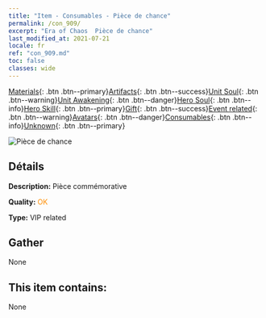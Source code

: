 ```yaml
---
title: "Item - Consumables - Pièce de chance"
permalink: /con_909/
excerpt: "Era of Chaos  Pièce de chance"
last_modified_at: 2021-07-21
locale: fr
ref: "con_909.md"
toc: false
classes: wide
---
```

 [Materials](/ItemsFR/){: .btn .btn--primary}[Artifacts](/ItemsFR/Artifacts/){: .btn .btn--success}[Unit Soul](/ItemsFR/UnitSoul/){: .btn .btn--warning}[Unit Awakening](/ItemsFR/UnitAwakening/){: .btn .btn--danger}[Hero Soul](/ItemsFR/HeroSoul/){: .btn .btn--info}[Hero Skill](/ItemsFR/HeroSkill/){: .btn .btn--primary}[Gift](/ItemsFR/Gift/){: .btn .btn--success}[Event related](/ItemsFR/Events/){: .btn .btn--warning}[Avatars](/ItemsFR/Avatars/){: .btn .btn--danger}[Consumables](/ItemsFR/Consumables/){: .btn .btn--info}[Unknown](/ItemsFR/Unknown/){: .btn .btn--primary}

 ![Pièce de chance](/images/t/i_40002.png)

## Détails
 **Description:** Pièce commémorative

 **Quality:** <span style="color: #FF8C00">OK</span>

 **Type:** VIP related

## Gather

  None

## This item contains:

  None

